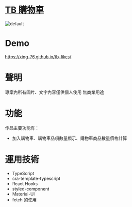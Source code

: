 # <a href=https://xing-76.github.io/tb-likes/ target=_blank>TB 購物車</a>

![default](https://i.imgur.com/BQcT4qe.png)

# Demo

https://xing-76.github.io/tb-likes/

# 聲明

專案內所有圖片、文字內容僅供個人使用 無商業用途<br>

# 功能

作品主要功能有：

- 加入購物車、購物車品項數量顯示、購物車商品數量價格計算

# 運用技術

- TypeScript
- cra-template-typescript
- React Hooks
- styled-component
- Material-UI
- fetch 的使用
